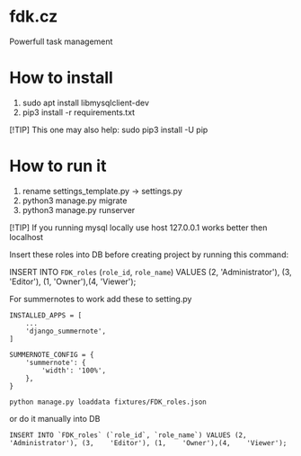 # fdk.cz
Powerfull task management

# How to install

1. sudo apt install libmysqlclient-dev
2. pip3 install -r requirements.txt

[!TIP]
This one may also help: sudo pip3 install -U pip

# How to run it
1. rename settings_template.py -> settings.py
2. python3 manage.py migrate
3. python3 manage.py runserver

[!TIP]
If you running mysql locally use host 127.0.0.1 works better then localhost

Insert these roles into DB before creating project by running this command:


INSERT INTO `FDK_roles` (`role_id`, `role_name`) VALUES (2,    'Administrator'), (3,    'Editor'), (1,    'Owner'),(4,    'Viewer');

For summernotes to work add these to setting.py
```
INSTALLED_APPS = [
    ...
    'django_summernote',
]
```
```
SUMMERNOTE_CONFIG = {
    'summernote': {
        'width': '100%',
    },
}
```

```python manage.py loaddata fixtures/FDK_roles.json```

or do it manually into DB

```INSERT INTO `FDK_roles` (`role_id`, `role_name`) VALUES (2,    'Administrator'), (3,    'Editor'), (1,    'Owner'),(4,    'Viewer');```

